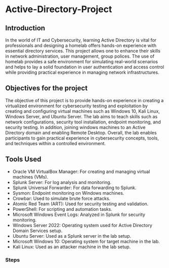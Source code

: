 # Active-Directory-Project

## Introduction
In the world of IT and Cybersecurity, learning Active Directory is vital for professionals and designing a homelab offers hands-on experience with essential directory services. This project allows one to enhance their skills in network administration, user management, group polices. The use of homelab provides a safe environment for simulating real-world scenarios and helps to lay a solid foundation in user authentication and access control while providing practical experience in managing network infrastructures. 

## Objectives for the project
The objective of this project is to provide hands-on experience in creating a virtualized environment for cybersecurity testing and exploitation by creating and configuring virtual machines such as Windows 10, Kali Linux, Windows Server, and Ubuntu Server. The lab aims to teach skills such as network configurations, security tool installation, endpoint monitoring, and security testing. In addition, joining windows machines to an Active Directory domain and enabling Remote Desktop. Overall, the lab enables participants to gain practical experience in cybersecurity concepts, tools, and techniques within a controlled environment.

## Tools Used
- Oracle VM VirtualBox Manager: For creating and managing virtual machines (VMs).
- Splunk Server: For log analysis and monitoring.
- Splunk Universal Forwarder: For data forwarding to Splunk.
- Sysmon: Endpoint monitoring on Windows machines.
- Crowbar: Used to simulate brute force attacks.
- Atomic Red Team (ART): Used for security testing and validation.
- PowerShell: For scripting and automation tasks.
- Microsoft Windows Event Logs: Analyzed in Splunk for security monitoring.
- Windows Server 2022: Operating system used for Active Directory Domain Services setup.
- Ubuntu Server: Used as a Splunk server in the lab setup.
- Microsoft Windows 10: Operating system for target machine in the lab.
- Kali Linux: Used as an attacker machine in the lab setup.


### Steps
